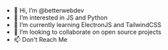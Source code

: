 - 👋 Hi, I’m @betterwebdev
- 👀 I’m interested in JS and Python
- 🌱 I’m currently learning ElectronJS and TailwindCSS
- 💞️ I’m looking to collaborate on open source projects
- 📫 Don't Reach Me

<!---
betterwebdev/betterwebdev is a ✨ special ✨ repository because its `README.md` (this file) appears on your GitHub profile.
You can click the Preview link to take a look at your changes.
--->
